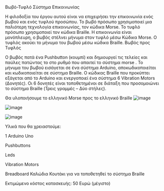 Βωβό-Τυφλό Σύστημα Επικοινωνίας

Η φιλοδοξία του έργου αυτού είναι να επιχειρήσει την επικοινωνία ενός βωβού και ενός τυφλού προσώπου.
Το βωβό πρόσωπο χρησιμοποιεί μια παλιότερη τεχνολογία επικοινωνίας, τον κώδικα Morse.
Το τυφλό  πρόσωπο χρησιμοποιεί τον κώδικα Braille.
Η επικοινωνία είναι μονόπλευρη, ο βωβός στέλνει μήνυμα στον τυφλό μέσω Κώδικα Morse.
Ο τυφλός ακούει το μήνυμα του βωβού μέσω κώδικα Braille.
Βωβός προς Τυφλός

Ο βωβός πατά ένα Pushbutton (κουμπί) και δημιουργεί τις τελείες και παύλες πατώντας το στο ρυθμό που απαιτεί το σύστημα morse . 
Το μήνυμα του βωβού εισάγεται σε ένα  σύστημα Arduino, αποκωδικοποιείται και κωδικοποιείται σε σύστημα Braille. Ο κώδικας Braille που προκύπτει εξάγεται από το Arduino και ενεργοποιεί ένα σύστημα 6 Vibration Motors (Δονητές). Οι 6 δονητές είναι τοποθετημένοι σε διάταξη που προσομοιώνει το σύστημα Braille (Τρεις γραμμές – Δύο στήλες).

Θα υλοποιήσουμε το ελληνικό Morse προς το ελληνικό Braille
![image](https://user-images.githubusercontent.com/56477554/110958948-e1484200-8355-11eb-91ae-8cd8eb65b1d6.png)



![image](https://user-images.githubusercontent.com/56477554/110958357-4bacb280-8355-11eb-986e-01fa0e419a56.png)

![image](https://user-images.githubusercontent.com/56477554/110959212-25d3dd80-8356-11eb-9c80-a00eb4185895.png)


Υλικά που θα χρειαστούμε:

1 Arduino Uno

Pushbuttons

Leds

Vibration Motors

Breadboard
Καλώδια
Κουτάκι για να τοποθετηθεί το σύστημα Braille

Εκτιμώμενο κόστος κατασκευής: 50 Ευρώ (μέγιστο)
